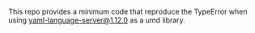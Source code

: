 This repo provides a minimum code that reproduce the TypeError when using yaml-language-server@1.12.0 as a umd library.
